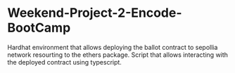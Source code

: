 # Weekend-Project-2-Encode-BootCamp
Hardhat environment that allows deploying the ballot contract to sepollia network resourting to the ethers package. Script that allows interacting with the deployed contract using typescript.
